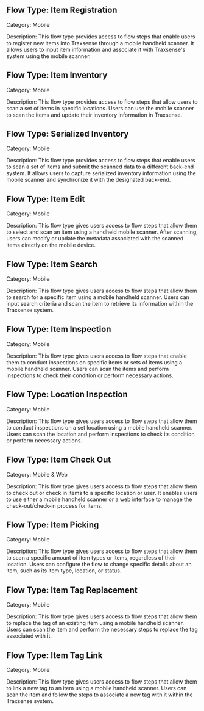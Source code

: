## Flow Type: Item Registration

Category: Mobile

Description: This flow type provides access to flow steps that enable users to register new items into Traxsense through a mobile handheld scanner. It allows users to input item information and associate it with Traxsense's system using the mobile scanner.

## Flow Type: Item Inventory

Category: Mobile

Description: This flow type provides access to flow steps that allow users to scan a set of items in specific locations. Users can use the mobile scanner to scan the items and update their inventory information in Traxsense.

## Flow Type: Serialized Inventory

Category: Mobile

Description: This flow type provides access to flow steps that enable users to scan a set of items and submit the scanned data to a different back-end system. It allows users to capture serialized inventory information using the mobile scanner and synchronize it with the designated back-end.

## Flow Type: Item Edit

Category: Mobile

Description: This flow type gives users access to flow steps that allow them to select and scan an item using a handheld mobile scanner. After scanning, users can modify or update the metadata associated with the scanned items directly on the mobile device.

## Flow Type: Item Search

Category: Mobile

Description: This flow type gives users access to flow steps that allow them to search for a specific item using a mobile handheld scanner. Users can input search criteria and scan the item to retrieve its information within the Traxsense system.

## Flow Type: Item Inspection

Category: Mobile

Description: This flow type gives users access to flow steps that enable them to conduct inspections on specific items or sets of items using a mobile handheld scanner. Users can scan the items and perform inspections to check their condition or perform necessary actions.

## Flow Type: Location Inspection

Category: Mobile

Description: This flow type gives users access to flow steps that allow them to conduct inspections on a set location using a mobile handheld scanner. Users can scan the location and perform inspections to check its condition or perform necessary actions.

## Flow Type: Item Check Out

Category: Mobile & Web

Description: This flow type gives users access to flow steps that allow them to check out or check in items to a specific location or user. It enables users to use either a mobile handheld scanner or a web interface to manage the check-out/check-in process for items.

## Flow Type: Item Picking

Category: Mobile

Description: This flow type gives users access to flow steps that allow them to scan a specific amount of item types or items, regardless of their location. Users can configure the flow to change specific details about an item, such as its item type, location, or status.

## Flow Type: Item Tag Replacement

Category: Mobile

Description: This flow type gives users access to flow steps that allow them to replace the tag of an existing item using a mobile handheld scanner. Users can scan the item and perform the necessary steps to replace the tag associated with it.

## Flow Type: Item Tag Link

Category: Mobile

Description: This flow type gives users access to flow steps that allow them to link a new tag to an item using a mobile handheld scanner. Users can scan the item and follow the steps to associate a new tag with it within the Traxsense system.

